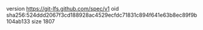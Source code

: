 version https://git-lfs.github.com/spec/v1
oid sha256:524ddd2067f3cd188928ac4529ecfdc71831c894f641e63b8ec89f9b104ab133
size 1807
